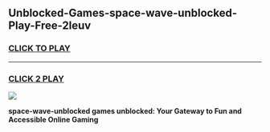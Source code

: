 
## Unblocked-Games-space-wave-unblocked-Play-Free-2leuv
<h3>
<a href="https://premium76.site?title=space-wave-unblocked&ref=19M">CLICK TO PLAY</a></h3>
<hr>

<h3>
<a href="https://premium76.site?title=space-wave-unblocked&ref=19M">CLICK 2 PLAY</a>
  
</h3>

<a href="https://premium76.site?title=space-wave-unblocked&ref=19M"><img src="https://clearcache.store/games.png"></a>


**space-wave-unblocked games unblocked: Your Gateway to Fun and Accessible Online Gaming**
